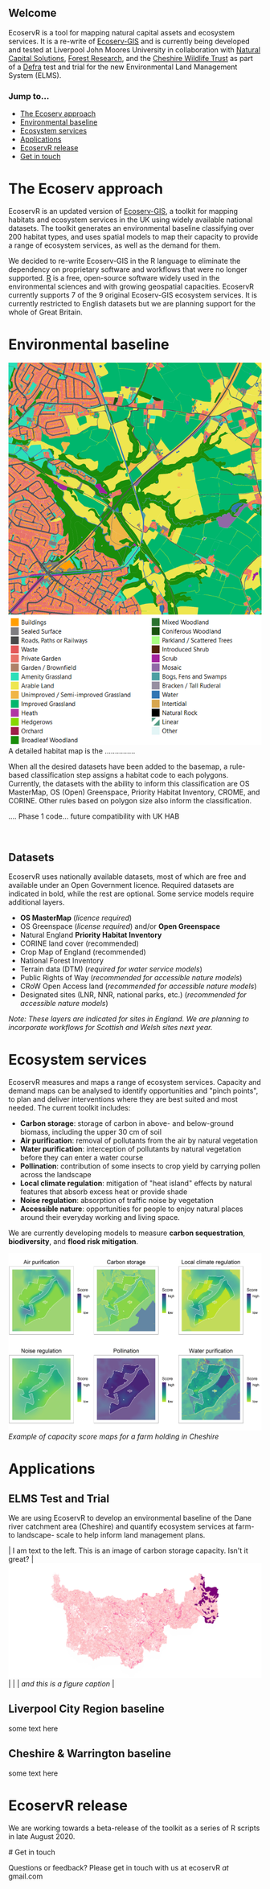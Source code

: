 
## Welcome
EcoservR is a tool for mapping natural capital assets and ecosystem services. It is a re-write of [Ecoserv-GIS](https://www.nature.scot/snh-research-report-954-ecoserv-gis-v33-toolkit-mapping-ecosystem-services-gb-scale) and is currently being developed and tested at Liverpool John Moores University in collaboration with [Natural Capital Solutions](http://www.naturalcapitalsolutions.co.uk/), [Forest Research](forestresearch.gov.uk/), and the [Cheshire Wildlife Trust](https://www.cheshirewildlifetrust.org.uk/) as part of a [Defra](https://www.gov.uk/government/organisations/department-for-environment-food-rural-affairs) test and trial for the new Environmental Land Management System (ELMS).

### Jump to...

+ [The Ecoserv approach](#the-ecoserv-approach)
+ [Environmental baseline](#environmental-baseline)
+ [Ecosystem services](#ecosystem-services)
+ [Applications](#applications)
+ [EcoservR release](#ecoservr-release)
+ [Get in touch](#get-in-touch)

<div display="block" class="row-full" id="about" markdown="1">
  <div class="main-content" markdown="1">

# The Ecoserv approach

EcoservR is an updated version of [Ecoserv-GIS](https://www.nature.scot/snh-research-report-954-ecoserv-gis-v33-toolkit-mapping-ecosystem-services-gb-scale), a toolkit for mapping habitats and ecosystem services in the UK using widely available national datasets. The toolkit generates an environmental baseline classifying over 200 habitat types, and uses spatial models to map their capacity to provide a range of ecosystem services, as well as the demand for them.

We decided to re-write Ecoserv-GIS in the R language to eliminate the dependency on proprietary software and workflows that were no longer supported. [R](https://www.r-project.org/) is a free, open-source software widely used in the environmental sciences and with growing geospatial capacities. EcoservR currently supports 7 of the 9 original Ecoserv-GIS ecosystem services. It is currently restricted to English datasets but we are planning support for the whole of Great Britain. 

  </div>
</div>

<div display="block" class="row-full" id="baseline" markdown="1">
   <div class="main-content" markdown="1">
   
# Environmental baseline

![baseline](img/sample_basemap.png#right) A detailed habitat map is the ............... 

When all the desired datasets have been added to the basemap, a rule-based classification step assigns a habitat code to each polygons. Currently, the datasets with the ability to inform this classification are OS MasterMap, OS (Open) Greenspace, Priority Habitat Inventory, CROME, and CORINE. Other rules based on polygon size also inform the classification.

.... Phase 1 code... future compatibility with UK HAB

<br style="clear:both" />

</div>
</div>

<div display="block" class="row-full" id="datasets" markdown="1">
  <div class="main-content" markdown="1">
  
## Datasets

EcoservR uses nationally available datasets, most of which are free and available under an Open Government licence. Required datasets are indicated in bold, while the rest are optional. Some service models require additional layers. 

+ __OS MasterMap__ (*licence required*)
+ OS Greenspace (*license required*) and/or __Open Greenspace__
+ Natural England __Priority Habitat Inventory__
+ CORINE land cover (recommended)
+ Crop Map of England (recommended)
+ National Forest Inventory
+ Terrain data (DTM) (*required for water service models*)
+ Public Rights of Way (*recommended for accessible nature models*)
+ CRoW Open Access land (*recommended for accessible nature models*)
+ Designated sites (LNR, NNR, national parks, etc.) (*recommended for accessible nature models*)

*Note: These layers are indicated for sites in England. We are planning to incorporate workflows for Scottish and Welsh sites next year.*
  </div>
</div>


<div display="block" class="row-full" id="services" markdown="1">
  <div class="main-content" markdown="1">

# Ecosystem services

EcoservR measures and maps a range of ecosystem services. Capacity and demand maps can be analysed to identify opportunities and "pinch points", to plan and deliver interventions where they are best suited and most needed. The current toolkit includes:

+ __Carbon storage__: storage of carbon in above- and below-ground biomass, including the upper 30 cm of soil
+ __Air purification__: removal of pollutants from the air by natural vegetation
+ __Water purification__: interception of pollutants by natural vegetation before they can enter a water course
+ __Pollination__: contribution of some insects to crop yield by carrying pollen across the landscape
+ __Local climate regulation__: mitigation of "heat island" effects by natural features that absorb excess heat or provide shade
+ __Noise regulation__: absorption of traffic noise by vegetation
+ __Accessible nature__: opportunities for people to enjoy natural places around their everyday working and living space. 

We are currently developing models to measure __carbon sequestration__, __biodiversity__, and __flood risk mitigation__.
  </div>
</div>

 ![services](img/sample_services.png)
 *Example of capacity score maps for a farm holding in Cheshire*


# Applications

## ELMS Test and Trial
We are using EcoservR to develop an environmental baseline of the Dane river catchment area (Cheshire) and quantify ecosystem services at farm- to landscape- scale to help inform land management plans. 

| I am text to the left. This is an image of carbon storage capacity. Isn't it great?  | ![services](img/ecoservRservices.png#right) |
|  | *and this is a figure caption* |

  
## Liverpool City Region baseline
some text here

## Cheshire & Warrington baseline
some text here

# EcoservR release

We are working towards a beta-release of the toolkit as a series of R scripts in late August 2020. 


<div display="block" class="row-full" id="contact" markdown="1">
  <div class="main-content" markdown="1">
# Get in touch

Questions or feedback? Please get in touch with us at ecoservR *at* gmail.com

</div>
</div>
